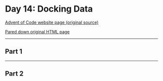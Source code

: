 # Day 14: Docking Data

[Advent of Code website page (original source)](https://adventofcode.com/2020/day/14)

[Pared down original HTML page](Day14_AdventofCode2020.html)

---

## Part 1

<!-- TODO: -->

---

## Part 2

<!-- TODO: -->
